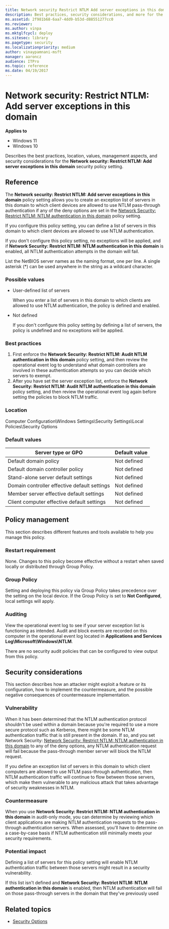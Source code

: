 ```yaml
---
title: Network security Restrict NTLM Add server exceptions in this domain
description: Best practices, security considerations, and more for the security policy setting, Network security Restrict NTLM Add server exceptions in this domain.
ms.assetid: 2f981b68-6aa7-4dd9-b53d-d88551277cc0
ms.reviewer:
ms.author: vinpa
ms.mktglfcycl: deploy
ms.sitesec: library
ms.pagetype: security
ms.localizationpriority: medium
author: vinaypamnani-msft
manager: aaroncz
audience: ITPro
ms.topic: reference
ms.date: 04/19/2017
---
```


# Network security: Restrict NTLM: Add server exceptions in this domain

**Applies to**
-   Windows 11
-   Windows 10

Describes the best practices, location, values, management aspects, and security considerations for the **Network security: Restrict NTLM: Add server exceptions in this domain** security policy setting.

## Reference

The **Network security: Restrict NTLM: Add server exceptions in this domain** policy setting allows you to create an exception list of servers in this domain to which client devices are allowed to use NTLM pass-through authentication if any of the deny options are set in the [Network Security: Restrict NTLM: NTLM authentication in this domain](network-security-restrict-ntlm-ntlm-authentication-in-this-domain.md) policy setting.

If you configure this policy setting, you can define a list of servers in this domain to which client devices are allowed to use NTLM authentication.

If you don't configure this policy setting, no exceptions will be applied, and if **Network Security: Restrict NTLM: NTLM authentication in this domain** is enabled, all NTLM authentication attempts in the domain will fail.

List the NetBIOS server names as the naming format, one per line. A single asterisk (\*) can be used anywhere in the string as a wildcard character.

### Possible values

-   User-defined list of servers

    When you enter a list of servers in this domain to which clients are allowed to use NTLM authentication, the policy is defined and enabled.

-   Not defined

    If you don't configure this policy setting by defining a list of servers, the policy is undefined and no exceptions will be applied.

### Best practices

1.  First enforce the **Network Security: Restrict NTLM: Audit NTLM authentication in this domain** policy setting, and then review the operational event log to understand what domain controllers are involved in these authentication attempts so you can decide which servers to exempt.
2.  After you have set the server exception list, enforce the **Network Security: Restrict NTLM: Audit NTLM authentication in this domain** policy setting, and then review the operational event log again before setting the policies to block NTLM traffic.

### Location

Computer Configuration\\Windows Settings\\Security Settings\\Local Policies\\Security Options

### Default values

| Server type or GPO | Default value |
| - | - |
| Default domain policy| Not defined |
| Default domain controller policy | Not defined|
| Stand-alone server default settings | Not defined|
| Domain controller effective default settings | Not defined|
| Member server effective default settings | Not defined|
| Client computer effective default settings | Not defined|

## Policy management

This section describes different features and tools available to help you manage this policy.

### Restart requirement

None. Changes to this policy become effective without a restart when saved locally or distributed through Group Policy.

### Group Policy

Setting and deploying this policy via Group Policy takes precedence over the setting on the local device. If the Group Policy is set to **Not Configured**, local settings will apply.

### Auditing

View the operational event log to see if your server exception list is functioning as intended. Audit and block events are recorded on this computer in the operational event log located in **Applications and Services Log\\Microsoft\\Windows\\NTLM**.

There are no security audit policies that can be configured to view output from this policy.

## Security considerations

This section describes how an attacker might exploit a feature or its configuration, how to implement the countermeasure, and the possible negative consequences of countermeasure implementation.

### Vulnerability

When it has been determined that the NTLM authentication protocol shouldn't be used within a domain because you're required to use a more secure protocol such as Kerberos, there might be some NTLM authentication traffic that is still present in the domain. If so, and you set Network Security:
[Network Security: Restrict NTLM: NTLM authentication in this domain](network-security-restrict-ntlm-ntlm-authentication-in-this-domain.md) to any of the deny options, any NTLM authentication request will fail because the pass-through member server will block the NTLM request.

If you define an exception list of servers in this domain to which client computers are allowed to use NTLM pass-through authentication, then NTLM authentication traffic will continue to flow between those servers, which make them vulnerable to any malicious attack that takes advantage of security
weaknesses in NTLM.

### Countermeasure

When you use **Network Security: Restrict NTLM: NTLM authentication in this domain** in audit-only mode, you can determine by reviewing which client applications are making NTLM authentication requests to the pass-through authentication servers. When assessed, you'll have to determine on a case-by-case basis if NTLM authentication still minimally meets your security requirements.

### Potential impact

Defining a list of servers for this policy setting will enable NTLM authentication traffic between those servers might result in a security vulnerability.

If this list isn't defined and **Network Security: Restrict NTLM: NTLM authentication in this domain** is enabled, then NTLM authentication will fail on those pass-through servers in the domain that they've previously used

## Related topics

- [Security Options](security-options.md)
